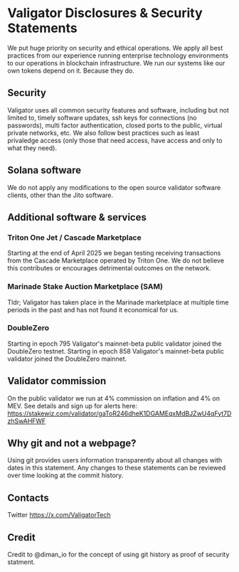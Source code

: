 # Valigator Disclosures & Security Statements
We put huge priority on security and ethical operations. We apply all best practices from our experience running enterprise technology environments to our operations in blockchain infrastructure. We run our systems like our own tokens depend on it. Because they do.

## Security
Valigator uses all common security features and software, including but not limited to, timely software updates, ssh keys for connections (no passwords), multi factor authentication, closed ports to the public, virtual private networks, etc. We also follow best practices such as least privaledge access (only those that need access, have access and only to what they need).

## Solana software
We do not apply any modifications to the open source validator software clients, other than the Jito software.

## Additional software & services
### Triton One Jet / Cascade Marketplace
Starting at the end of April 2025 we began testing receiving transactions from the Cascade Marketplace operated by Triton One.  We do not believe this contributes or encourages detrimental outcomes on the network.

### Marinade Stake Auction Marketplace (SAM)
Tldr; Valigator has taken place in the Marinade marketplace at multiple time periods in the past and has not found it economical for us.

### DoubleZero
Starting in epoch 795 Valigator's mainnet-beta public validator joined the DoubleZero testnet.
Starting in epoch 858 Valigator's mainnet-beta public validator joined the DoubleZero mainnet.

## Validator commission
On the public validator we run at 4% commission on inflation and 4% on MEV. See details and sign up for alerts here: https://stakewiz.com/validator/gaToR246dheK1DGAMEqxMdBJZwU4qFyt7DzhSwAHFWF

## Why git and not a webpage?
Using git provides users information transparently about all changes with dates in this statement. Any changes to these statements can be reviewed over time looking at the commit history.

## Contacts
Twitter https://x.com/ValigatorTech

## Credit
Credit to @diman_io for the concept of using git history as proof of security statment. 